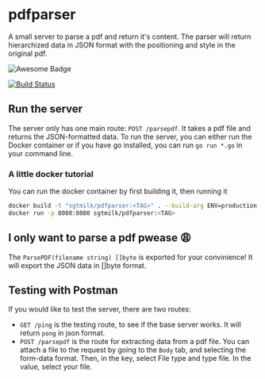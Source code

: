 # pdfparser
A small server to parse a pdf and return it's content. The parser will return hierarchized data in JSON format with the positioning and style in the original pdf.

<img src="[https://cdn.rawgit.com/sindresorhus/awesome/d7305f38d29fed78fa85652e3a63e154dd8e8829/media/badge.svg](http://sgtmilk.ddns.net:9090/buildStatus/icon?job=pdfparser)" alt="Awesome Badge"/>

[![Build Status](http://sgtmilk.ddns.net:9090/buildStatus/icon?job=pdfparser)](http://sgtmilk.ddns.net:9090/job/pdfparser/)

## Run the server
The server only has one main route: `POST /parsepdf`. It takes a pdf file and returns the JSON-formatted data. To run the server, you can either run the Docker container or if you have go installed, you can run `go run *.go` in your command line.

### A little docker tutorial
You can run the docker container by first building it, then running it
```sh
docker build -t "sgtmilk/pdfparser:<TAG>" . --build-arg ENV=production
docker run -p 8080:8080 sgtmilk/pdfparser:<TAG>
```

## I only want to parse a pdf pwease 😩
The `ParsePDF(filename string) []byte` is exported for your convinience! It will export the JSON data in []byte format.

## Testing with Postman
If you would like to test the server, there are two routes:
- `GET /ping` is the testing route, to see if the base server works. It will return `pong` in json format.
- `POST /parsepdf` is the route for extracting data from a pdf file. You can attach a file to the request by going to the `Body` tab, and selecting the form-data format. Then, in the key, select File type and type file. In the value, select your file.
